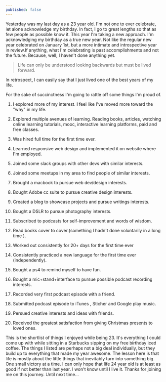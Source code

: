 ```yaml
---
published: false
---
```



Yesterday was my last day as a 23 year old. I'm not one to ever celebrate, let alone acknowledge my birthday. In fact, I go to great lengths so that as few people as possible know it. This year I'm taking a new approach. I'm acknowledging my birthday as a true new year. Not like the regular new year celebrated on January 1st, but a more intimate and introspective year in review.If anything, what I'm celebrating is past accomplishments and not the future. Because, well, I haven't done anything yet.

> Life can only be understood looking backwards but must be lived forward.

In retrospect, I can easily say that I just lived one of the best years of my life.

For the sake of succinctness I'm going to rattle off some things I'm proud of.

1) I explored more of my interest. I feel like I've moved more toward the "why" in my life.

2) Explored multiple avenues of learning. Reading books, articles, watching online learning tutorials, mooc, interactive learning platforms, paid and free classes.

3) Was hired full time for the first time ever.

4) Learned responsive web design and implemented it on website where I'm employed.

5) Joined some slack groups with other devs with similar interests.

6) Joined some meetups in my area to find people of similar interests.

7) Brought a macbook to pursue web dev/design interests.

8) Bought Adobe cc suite to pursue creative design interests.

9) Created a blog to showcase projects and pursue writings interests.

10) Bought a DSLR to pursue photography interests.

11) Subscribed to podcasts for self-improvement and words of wisdom.

12) Read books cover to cover.(something I hadn't done voluntarily in a long time ).

13) Worked out consistently for 20+ days for the first time ever

14) Consistently practiced a new language for the first time ever (independently).

15) Bought a ps4 to remind myself to have fun.

16) Bought a mic+stand+interface to pursue possible podcast recording interests.

17) Recorded very first podcast episode with a friend.

18) Submitted podcast episode to iTunes , Sticher and Google play music.

19) Persued creative interests and ideas with friends.

20) Received the greatest satisfaction from giving Christmas presents to loved ones.

This is the shortlist of things I enjoyed while being 23. It's everything I could come up with while sitting in a Starbucks sipping on my free birthday iced coffee. The things I listed are perhaps not a big deal individually, but they build up to everything that made my year awesome. The lesson here is that life is mostly about the little things that inevitably turn into something big. One small victory at a time. I can only hope that life 24 year old is at least as good if not better than last year. I won't know until I live it. Thanks for joining me on this journey. Until next time...